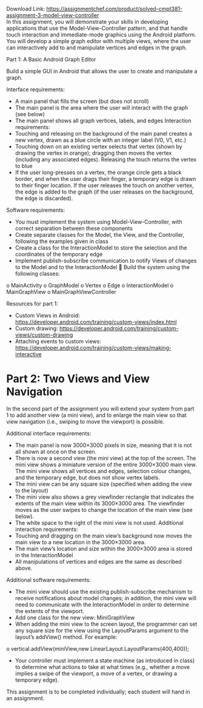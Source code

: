 Download Link: https://assignmentchef.com/product/solved-cmpt381-assignment-3-model-view-controller
<br>
In this assignment, you will demonstrate your skills in developing applications that use the Model-View-Controller pattern, and that handle touch interaction and immediate-mode graphics using the Android platform. You will develop a simple graph editor with multiple views, where the user can interactively add to and manipulate vertices and edges in the graph.

Part 1: A Basic Android Graph Editor

Build a simple GUI in Android that allows the user to create and manipulate a graph.

Interface requirements:

<ul>

 <li>A main panel that fills the screen (but does not scroll)</li>

 <li>The main panel is the area where the user will interact with the graph (see below)</li>

 <li>The main panel shows all graph vertices, labels, and edges Interaction requirements:</li>

 <li>Touching and releasing on the background of the main panel creates a new vertex, drawn as a blue circle with an integer label (V0, V1, etc.)</li>

 <li>Touching down on an existing vertex selects that vertex (shown by drawing the vertex in orange); dragging then moves the vertex (including any associated edges). Releasing the touch returns the vertex to blue</li>

 <li>If the user long-presses on a vertex, the orange circle gets a black border, and when the user drags their finger, a temporary edge is drawn to their finger location. If the user releases the touch on another vertex, the edge is added to the graph (if the user releases on the background, the edge is discarded).</li>

</ul>

Software requirements:

<ul>

 <li>You must implement the system using Model-View-Controller, with correct separation between these components</li>

 <li>Create separate classes for the Model, the View, and the Controller, following the examples given in class</li>

 <li>Create a class for the InteractionModel to store the selection and the coordinates of the temporary edge</li>

 <li>Implement publish-subscribe communication to notify Views of changes to the Model and to the InteractionModel  Build the system using the following classes:</li>

</ul>

o              MainActivity o                 GraphModel o                 Vertex o                 Edge o                 InteractionModel o                 MainGraphView o       MainGraphViewController

Resources for part 1:

<ul>

 <li>Custom Views in Android: <u>https://developer.android.com/training/custom-views/index.html</u></li>

 <li>Custom drawing: <u>https://developer.android.com/training/custom-views/custom-drawing</u></li>

 <li>Attaching events to custom views: <u>https://developer.android.com/training/custom-views/making-interactive</u></li>

</ul>

<h1>Part 2: Two Views and View Navigation</h1>

In the second part of the assignment you will extend your system from part 1 to add another view (a mini view), and to enlarge the main view so that view navigation (i.e., swiping to move the viewport) is possible.

Additional interface requirements:

<ul>

 <li>The main panel is now 3000×3000 pixels in size, meaning that it is not all shown at once on the screen.</li>

 <li>There is now a second view (the mini view) at the top of the screen. The mini view shows a miniature version of the entire 3000×3000 main view. The mini view shows all vertices and edges, selection colour changes, and the temporary edge, but does not show vertex labels.</li>

 <li>The mini view can be any square size (specified when adding the view to the layout)</li>

 <li>The mini view also shows a grey viewfinder rectangle that indicates the extents of the main view within its 3000×3000 area. The viewfinder moves as the user swipes to change the location of the main view (see below).</li>

 <li>The white space to the right of the mini view is not used. Additional interaction requirements:</li>

 <li>Touching and dragging on the main view’s background now moves the main view to a new location in the 3000×3000 area.</li>

 <li>The main view’s location and size within the 3000×3000 area is stored in the InteractionModel</li>

 <li>All manipulations of vertices and edges are the same as described above.</li>

</ul>

Additional software requirements:

<ul>

 <li>The mini view should use the existing publish-subscribe mechanism to receive notifications about model changes; in addition, the mini view will need to communicate with the InteractionModel in order to determine the extents of the viewport.</li>

 <li>Add one class for the new view: MiniGraphView</li>

 <li>When adding the mini view to the screen layout, the programmer can set any square size for the view using the LayoutParams argument to the layout’s addView() method. For example:</li>

</ul>

o    vertical.addView(miniView,new LinearLayout.LayoutParams(400,400));

<ul>

 <li>Your controller must implement a state machine (as introduced in class) to determine what actions to take at what times (e.g., whether a move implies a swipe of the viewport, a move of a vertex, or drawing a temporary edge).</li>

</ul>

This assignment is to be completed individually; each student will hand in an assignment.